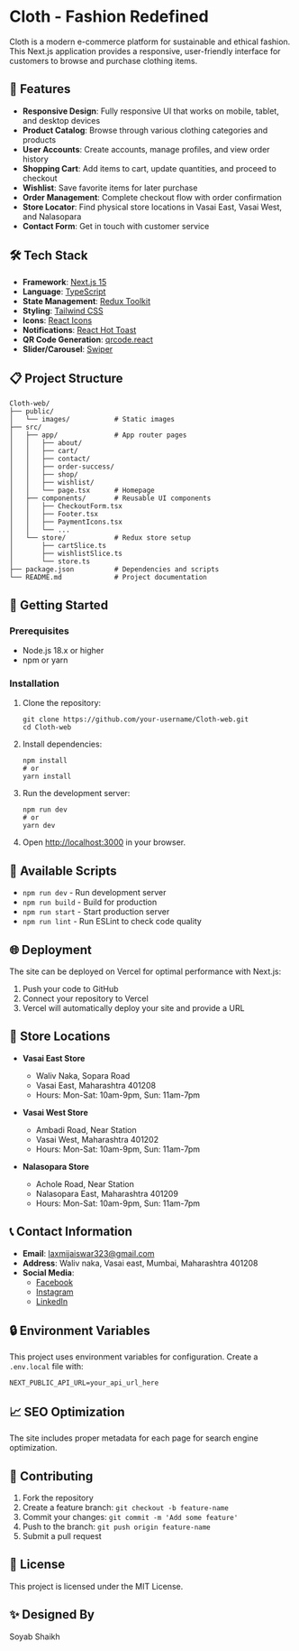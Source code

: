 # Cloth - Fashion Redefined

Cloth is a modern e-commerce platform for sustainable and ethical fashion. This Next.js application provides a responsive, user-friendly interface for customers to browse and purchase clothing items.

## 🚀 Features

- **Responsive Design**: Fully responsive UI that works on mobile, tablet, and desktop devices
- **Product Catalog**: Browse through various clothing categories and products
- **User Accounts**: Create accounts, manage profiles, and view order history
- **Shopping Cart**: Add items to cart, update quantities, and proceed to checkout
- **Wishlist**: Save favorite items for later purchase
- **Order Management**: Complete checkout flow with order confirmation
- **Store Locator**: Find physical store locations in Vasai East, Vasai West, and Nalasopara
- **Contact Form**: Get in touch with customer service

## 🛠️ Tech Stack

- **Framework**: [Next.js 15](https://nextjs.org/)
- **Language**: [TypeScript](https://www.typescriptlang.org/)
- **State Management**: [Redux Toolkit](https://redux-toolkit.js.org/)
- **Styling**: [Tailwind CSS](https://tailwindcss.com/)
- **Icons**: [React Icons](https://react-icons.github.io/react-icons/)
- **Notifications**: [React Hot Toast](https://react-hot-toast.com/)
- **QR Code Generation**: [qrcode.react](https://www.npmjs.com/package/qrcode.react)
- **Slider/Carousel**: [Swiper](https://swiperjs.com/)

## 📋 Project Structure

```
Cloth-web/
├── public/
│   └── images/           # Static images
├── src/
│   ├── app/              # App router pages
│   │   ├── about/
│   │   ├── cart/
│   │   ├── contact/
│   │   ├── order-success/
│   │   ├── shop/
│   │   ├── wishlist/
│   │   └── page.tsx      # Homepage
│   ├── components/       # Reusable UI components
│   │   ├── CheckoutForm.tsx
│   │   ├── Footer.tsx
│   │   ├── PaymentIcons.tsx
│   │   └── ...
│   └── store/            # Redux store setup
│       ├── cartSlice.ts
│       ├── wishlistSlice.ts
│       └── store.ts
├── package.json          # Dependencies and scripts
└── README.md             # Project documentation
```

## 🚦 Getting Started

### Prerequisites

- Node.js 18.x or higher
- npm or yarn

### Installation

1. Clone the repository:
   ```
   git clone https://github.com/your-username/Cloth-web.git
   cd Cloth-web
   ```

2. Install dependencies:
   ```
   npm install
   # or
   yarn install
   ```

3. Run the development server:
   ```
   npm run dev
   # or
   yarn dev
   ```

4. Open [http://localhost:3000](http://localhost:3000) in your browser.

## 🔧 Available Scripts

- `npm run dev` - Run development server
- `npm run build` - Build for production
- `npm run start` - Start production server
- `npm run lint` - Run ESLint to check code quality

## 🌐 Deployment

The site can be deployed on Vercel for optimal performance with Next.js:

1. Push your code to GitHub
2. Connect your repository to Vercel
3. Vercel will automatically deploy your site and provide a URL

## 📝 Store Locations

- **Vasai East Store**
  - Waliv Naka, Sopara Road
  - Vasai East, Maharashtra 401208
  - Hours: Mon-Sat: 10am-9pm, Sun: 11am-7pm

- **Vasai West Store**
  - Ambadi Road, Near Station
  - Vasai West, Maharashtra 401202
  - Hours: Mon-Sat: 10am-9pm, Sun: 11am-7pm

- **Nalasopara Store**
  - Achole Road, Near Station
  - Nalasopara East, Maharashtra 401209
  - Hours: Mon-Sat: 10am-9pm, Sun: 11am-7pm

## 📞 Contact Information

- **Email**: laxmijaiswar323@gmail.com
- **Address**: Waliv naka, Vasai east, Mumbai, Maharashtra 401208
- **Social Media**: 
  - [Facebook](https://www.facebook.com/share/18GHwqV7as/)
  - [Instagram](https://www.instagram.com/looksay.in?igsh=MWswZ212OTYwYmhqeQ==)
  - [LinkedIn](https://www.linkedin.com/in/laxmijaiswar30?utm_source=share&utm_campaign=share_via&utm_content=profile&utm_medium=android_app)

## 🔒 Environment Variables

This project uses environment variables for configuration. Create a `.env.local` file with:

```
NEXT_PUBLIC_API_URL=your_api_url_here
```

## 📈 SEO Optimization

The site includes proper metadata for each page for search engine optimization.

## 🤝 Contributing

1. Fork the repository
2. Create a feature branch: `git checkout -b feature-name`
3. Commit your changes: `git commit -m 'Add some feature'`
4. Push to the branch: `git push origin feature-name`
5. Submit a pull request

## 📜 License

This project is licensed under the MIT License.

## ✨ Designed By

Soyab Shaikh
